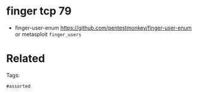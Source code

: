 # finger tcp 79
- finger-user-enum https://github.com/pentestmonkey/finger-user-enum or metasploit `finger_users`

# Related


Tags:

    #assorted
